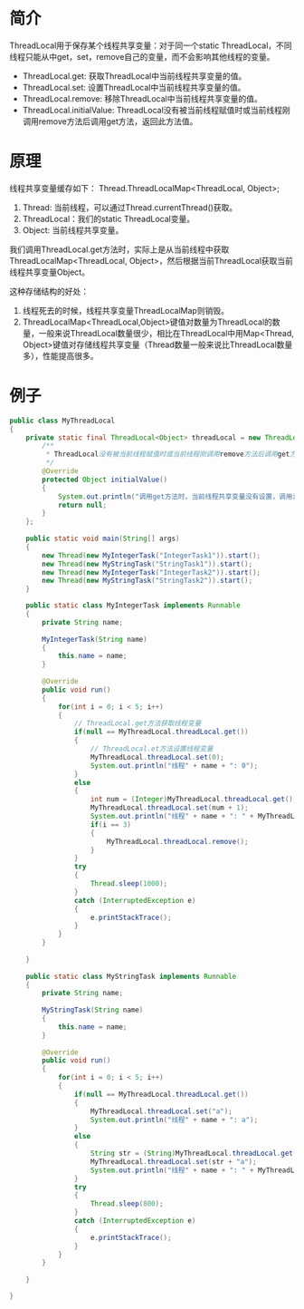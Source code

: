 # 简介
ThreadLocal用于保存某个线程共享变量：对于同一个static ThreadLocal，不同线程只能从中get，set，remove自己的变量，而不会影响其他线程的变量。
- ThreadLocal.get: 获取ThreadLocal中当前线程共享变量的值。
- ThreadLocal.set: 设置ThreadLocal中当前线程共享变量的值。
- ThreadLocal.remove: 移除ThreadLocal中当前线程共享变量的值。
- ThreadLocal.initialValue: ThreadLocal没有被当前线程赋值时或当前线程刚调用remove方法后调用get方法，返回此方法值。

# 原理
线程共享变量缓存如下：
Thread.ThreadLocalMap<ThreadLocal, Object>;
1. Thread: 当前线程，可以通过Thread.currentThread()获取。
2. ThreadLocal：我们的static ThreadLocal变量。
3. Object: 当前线程共享变量。

我们调用ThreadLocal.get方法时，实际上是从当前线程中获取ThreadLocalMap<ThreadLocal, Object>，然后根据当前ThreadLocal获取当前线程共享变量Object。

这种存储结构的好处：
1. 线程死去的时候，线程共享变量ThreadLocalMap则销毁。
2. ThreadLocalMap<ThreadLocal,Object>键值对数量为ThreadLocal的数量，一般来说ThreadLocal数量很少，相比在ThreadLocal中用Map<Thread, Object>键值对存储线程共享变量（Thread数量一般来说比ThreadLocal数量多），性能提高很多。

# 例子
```java
public class MyThreadLocal 
{
    private static final ThreadLocal<Object> threadLocal = new ThreadLocal<Object>(){
        /**
         * ThreadLocal没有被当前线程赋值时或当前线程刚调用remove方法后调用get方法，返回此方法值
         */
        @Override
        protected Object initialValue()
        {
            System.out.println("调用get方法时，当前线程共享变量没有设置，调用initialValue获取默认值！");
            return null;
        }
    };
     
    public static void main(String[] args)
    {
        new Thread(new MyIntegerTask("IntegerTask1")).start();
        new Thread(new MyStringTask("StringTask1")).start();
        new Thread(new MyIntegerTask("IntegerTask2")).start();
        new Thread(new MyStringTask("StringTask2")).start();
    }

    public static class MyIntegerTask implements Runnable
    {
        private String name;
         
        MyIntegerTask(String name)
        {
            this.name = name;
        }
 
        @Override
        public void run() 
        {
            for(int i = 0; i < 5; i++)
            {
                // ThreadLocal.get方法获取线程变量
                if(null == MyThreadLocal.threadLocal.get())
                {
                    // ThreadLocal.et方法设置线程变量
                    MyThreadLocal.threadLocal.set(0);
                    System.out.println("线程" + name + ": 0");
                }
                else
                {
                    int num = (Integer)MyThreadLocal.threadLocal.get();
                    MyThreadLocal.threadLocal.set(num + 1);
                    System.out.println("线程" + name + ": " + MyThreadLocal.threadLocal.get());
                    if(i == 3)
                    {
                        MyThreadLocal.threadLocal.remove();
                    }
                }
                try
                {
                    Thread.sleep(1000);
                }
                catch (InterruptedException e)
                {
                    e.printStackTrace();
                }
            }   
        }
         
    }
     
    public static class MyStringTask implements Runnable
    {
        private String name;
         
        MyStringTask(String name)
        {
            this.name = name;
        }
 
        @Override
        public void run() 
        {
            for(int i = 0; i < 5; i++)
            {
                if(null == MyThreadLocal.threadLocal.get())
                {
                    MyThreadLocal.threadLocal.set("a");
                    System.out.println("线程" + name + ": a");
                }
                else
                {
                    String str = (String)MyThreadLocal.threadLocal.get();
                    MyThreadLocal.threadLocal.set(str + "a");
                    System.out.println("线程" + name + ": " + MyThreadLocal.threadLocal.get());
                }
                try
                {
                    Thread.sleep(800);
                }
                catch (InterruptedException e)
                {
                    e.printStackTrace();
                }
            }
        }
         
    }

}

```
